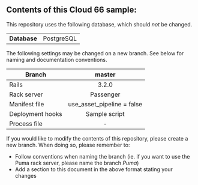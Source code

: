 ## Contents of this Cloud 66 sample:

This repository uses the following database, which should <i>not</i> be changed.
<table>
  <tr>
    <td><b>Database</b></td>
    <td>PostgreSQL</td>
  </tr>
</table>

The following settings may be changed on a new branch. See below for naming and documentation conventions.

| Branch           | master                                   |
| ---------------- |:----------------------------------------:|
| Rails            | 3.2.0                                    |
| Rack server      | Passenger                                |
| Manifest file    | use_asset_pipeline = false               |
| Deployment hooks | Sample script                            |
| Process file     | -                                        |

If you would like to modify the contents of this repository, please create a new branch. When doing so, please remember to:
* Follow conventions when naming the branch (ie. if you want to use the Puma rack server, please name the branch _Puma_)
* Add a section to this document in the above format stating your changes
